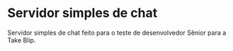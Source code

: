 # Servidor simples de chat 

Servidor simples de chat feito para o teste de desenvolvedor Sênior para a Take Blip.

